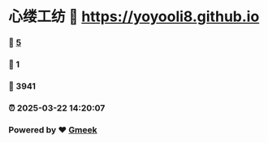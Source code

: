 # 心缕工纺 :link: https://yoyooli8.github.io 
### :page_facing_up: [5](https://yoyooli8.github.io/tag.html) 
### :speech_balloon: 1 
### :hibiscus: 3941 
### :alarm_clock: 2025-03-22 14:20:07 
### Powered by :heart: [Gmeek](https://github.com/Meekdai/Gmeek)
